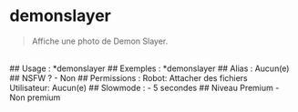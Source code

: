 # demonslayer

> Affiche une photo de Demon Slayer.

<br>
## Usage :
*demonslayer
## Exemples :
*demonslayer
## Alias :
Aucun(e)
## NSFW ?
- Non
## Permissions :
Robot: Attacher des fichiers
<br>
Utilisateur: Aucun(e)
## Slowmode :
- 5 secondes
## Niveau Premium
- Non premium